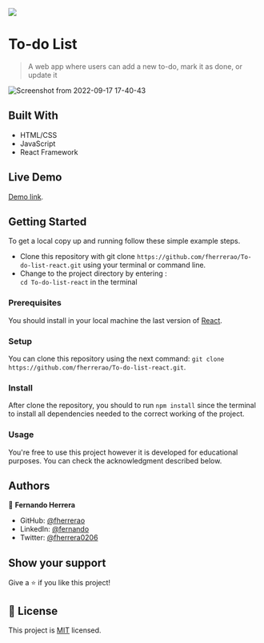 ![](https://img.shields.io/badge/Microverse-blueviolet)

# To-do List

> A web app where users can add a new to-do, mark it as done, or update it

![Screenshot from 2022-09-17 17-40-43](https://user-images.githubusercontent.com/91301423/190878615-e65e19d6-979c-4b90-b2eb-c9595ee7cf7a.png)

## Built With

- HTML/CSS
- JavaScript
- React Framework

## Live Demo

[Demo link](https://fherrerao.github.io/To-do-list-react/).

## Getting Started

To get a local copy up and running follow these simple example steps.

- Clone this repository with git clone `https://github.com/fherrerao/To-do-list-react.git` using your terminal or command line.
- Change to the project directory by entering : <br>
  `cd To-do-list-react` in the terminal

### Prerequisites

You should install in your local machine the last version of [React](https://en.reactjs.org/).

### Setup

You can clone this repository using the next command: `git clone https://github.com/fherrerao/To-do-list-react.git`.

### Install

After clone the repository, you should to run `npm install` since the terminal to install all dependencies needed to the correct working of the project.

### Usage

You're free to use this project however it is developed for educational purposes. You can check the acknowledgment described below.

## Authors

👤 **Fernando Herrera**

- GitHub: [@fherrerao](https://github.com/fherrerao)
- LinkedIn: [@fernando](https://www.linkedin.com/in/fernando-herrera-25a6361b2/)
- Twitter: [@fherrera0206](https://twitter.com/fherrera0206)

## Show your support

Give a ⭐️ if you like this project!

## 📝 License

This project is [MIT](./MIT.md) licensed.
